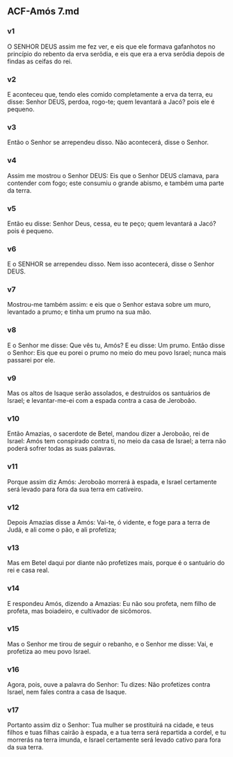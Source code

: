## ACF-Amós 7.md
### v1
 O SENHOR DEUS assim me fez ver, e eis que ele formava gafanhotos no princípio do rebento da erva serôdia, e eis que era a erva serôdia depois de findas as ceifas do rei.
### v2
 E aconteceu que, tendo eles comido completamente a erva da terra, eu disse: Senhor DEUS, perdoa, rogo-te; quem levantará a Jacó? pois ele é pequeno.
### v3
 Então o Senhor se arrependeu disso. Não acontecerá, disse o Senhor.
### v4
 Assim me mostrou o Senhor DEUS: Eis que o Senhor DEUS clamava, para contender com fogo; este consumiu o grande abismo, e também uma parte da terra.
### v5
 Então eu disse: Senhor Deus, cessa, eu te peço; quem levantará a Jacó? pois é pequeno.
### v6
 E o SENHOR se arrependeu disso. Nem isso acontecerá, disse o Senhor DEUS.
### v7
 Mostrou-me também assim: e eis que o Senhor estava sobre um muro, levantado a prumo; e tinha um prumo na sua mão.
### v8
 E o Senhor me disse: Que vês tu, Amós? E eu disse: Um prumo. Então disse o Senhor: Eis que eu porei o prumo no meio do meu povo Israel; nunca mais passarei por ele.
### v9
 Mas os altos de Isaque serão assolados, e destruídos os santuários de Israel; e levantar-me-ei com a espada contra a casa de Jeroboão.
### v10
 Então Amazias, o sacerdote de Betel, mandou dizer a Jeroboão, rei de Israel: Amós tem conspirado contra ti, no meio da casa de Israel; a terra não poderá sofrer todas as suas palavras.
### v11
 Porque assim diz Amós: Jeroboão morrerá à espada, e Israel certamente será levado para fora da sua terra em cativeiro.
### v12
 Depois Amazias disse a Amós: Vai-te, ó vidente, e foge para a terra de Judá, e ali come o pão, e ali profetiza;
### v13
 Mas em Betel daqui por diante não profetizes mais, porque é o santuário do rei e casa real.
### v14
 E respondeu Amós, dizendo a Amazias: Eu não sou profeta, nem filho de profeta, mas boiadeiro, e cultivador de sicômoros.
### v15
 Mas o Senhor me tirou de seguir o rebanho, e o Senhor me disse: Vai, e profetiza ao meu povo Israel.
### v16
 Agora, pois, ouve a palavra do Senhor: Tu dizes: Não profetizes contra Israel, nem fales contra a casa de Isaque.
### v17
 Portanto assim diz o Senhor: Tua mulher se prostituirá na cidade, e teus filhos e tuas filhas cairão à espada, e a tua terra será repartida a cordel, e tu morrerás na terra imunda, e Israel certamente será levado cativo para fora da sua terra.
